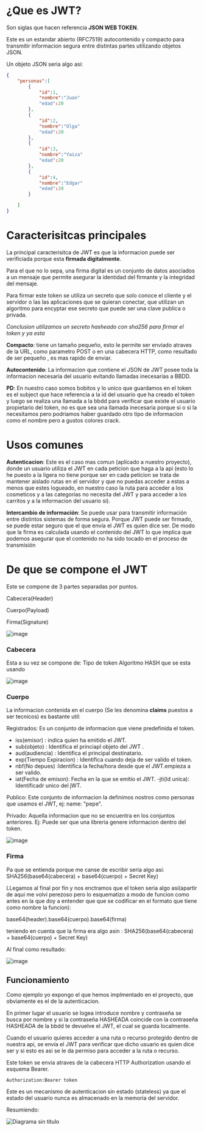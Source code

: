 
# ¿Que es JWT?

Son siglas que hacen referencia **JSON WEB TOKEN**.

Este es un estandar abierto (RFC7519) autocontenido y compacto para transmitir informacion segura entre distintas partes utilizando objetos JSON.


Un objeto JSON seria algo asi:


``` JSON
{
    "personas":[
        {
            "id":1,
            "nombre":"Juan"
            "edad":20
        },
        {
            "id":2,
            "nombre":"Olga"
            "edad":20
        },
        {
            "id":3,
            "nombre":"Yaiza"
            "edad":20
        },
        {
            "id":4,
            "nombre":"Edgar"
            "edad":20
        }

    ]
}

```

# Caracterisitcas principales

La principal caracterisitca de JWT es que la informacion puede ser verificiada porque esta **firmada digitalmente**.

Para el que no lo sepa, una firma digital es un conjunto de datos asociados a un mensaje que permite asegurar la identidad del firmante y la integridad del mensaje. 

Para firmar este token se utiliza un secreto que solo conoce el cliente y el servidor o las las aplicaciones que se quieran conectar, que utilizan un algoritmo para encyptar ese secreto que puede ser una clave publica o privada.

*Conclusion utilizamos un secreto hasheado con sha256 para firmar el token y ya esta* 


**Compacto**: tiene un tamaño pequeño, esto le permite ser enviado atraves de la URL, como parametro POST o en una cabecera HTTP, como resultado de ser pequeño , es mas rapido de enviar.

**Autocontenido**: La informacion que contiene el JSON de JWT posee toda la informacion necesaria del usuario evitando llamadas inecesarias a BBDD.

**PD**: En nuestro caso somos bobitos y lo unico que guardamos en el token  es el subject que hace referencia a la id del usuario que ha creado el token y luego se realiza una llamada a la bbdd para verificar que existe el usuario propietario del token, no es que sea una llamada inecesaria porque si o si la necesitamos pero podriamos haber guardado otro tipo de informacion como el nombre pero a gustos colores crack.

# Usos comunes

**Autenticacion**: Este es el caso mas comun (aplicado a nuestro proyecto), donde un usuario utiliza el JWT en cada peticion que haga a la api (esto lo he puesto a la ligera no tiene porque ser en cada peticion se trata de mantener aislado rutas en el servidor y que no puedas acceder a estas a menos que estes logueado, en nuestro caso la ruta para acceder a los cosmeticos y a las categorias no necesita del JWT y para acceder a los carritos y a la informacion del usuario si).

**Intercambio de información**: Se puede usar para transmitir información entre distintos sistemas de forma segura. Porque JWT
puede ser firmado, se puede estar seguro que el que envía el JWT es quien dice ser. De modo que la firma es calculada usando el contenido del JWT lo que implica que podemos asegurar que el contenido no ha sido tocado en el proceso de transmisión


# De que se compone el JWT

Este se compone de 3 partes separadas por puntos.

Cabecera(Header)

Cuerpo(Payload)

Firma(Signature)


![image](https://user-images.githubusercontent.com/24995646/216201455-3bfea048-256b-46a2-b651-870cbb9f9666.png)


### Cabecera
Esta a su vez se compone de:
Tipo de token
Algoritmo HASH que se esta usando

![image](https://user-images.githubusercontent.com/24995646/216200790-a8a213d7-18a8-48a5-957c-db8bd8b2b7fb.png)

### Cuerpo 

La informacion contenida en el cuerpo (Se les denomina **claims** puestos a ser tecnicos) es bastante util:

Registrados: Es un conjunto de informacion que viene predefinida el token.
 
- iss(emisor) : indica quien ha emitido el JWT.
- sub(objeto) : Identifica el princiapl objeto del JWT .
- aud(audiencia) : Identifica el principal destinatario.
- exp(Tiempo Expiracion) : Identifica cuando deja de ser valido el token.
- nbf(No depues) :Identifica la fecha/hora desde que el JWT.empieza a ser valido. 
- iat(Fecha de emison): Fecha en la que se emitio el JWT.
-jti(Id unica): Identificadr unico del jWT.

Publico: Este conjunto de informacion la definimos nostros como  personas que usamos el JWT, ej: name: "pepe".

Privado: Aquella informacion que no se encuentra en los conjuntos anteriores. Ej: Puede ser que una libreria genere informacion dentro del token.

![image](https://user-images.githubusercontent.com/24995646/216201507-d53ed06c-00f8-4291-a4b1-71f27156bec1.png)



### Firma

Pa que se entienda porque me canse de escribir seria algo asi:
    SHA256(base64(cabecera) + base64(cuerpo) + Secret Key)


LLegamos al final por fin y nos enctramos que el token seria algo asi(apartir de aqui me volvi perezoso pero lo esquematizo a modo de funcion como antes en la que doy a entender que que se codificar en el formato que tiene como nombre la funcion):


base64(header).base64(cuerpo).base64(firma)

teniendo en cuenta que la firma era algo asin :
    SHA256(base64(cabecera) + base64(cuerpo) + Secret Key)

Al final como resultado:

![image](https://user-images.githubusercontent.com/24995646/216201571-88e83d9a-a8cb-493b-b77d-d1384dc4cc42.png)


## Funcionamiento


Como ejemplo yo expongo el que hemos implmentado en el proyecto,
que obviamente es el de la autenticacion.

En primer lugar el usuario se logea introduce nombre y contraseña se busca por nombre y si la contraseña HASHEADA coincide con la contraseña HASHEADA de la bbdd te devuelve el JWT, el cual se guarda localmente.

Cuando el usuario quieres acceder a una ruta o recurso protegido dentro de nuestra api, se envía el JWT para verificar que dicho usuario es quien dice ser y si esto es asi se le da permiso para acceder a la ruta o recurso.

Este token se envia atraves de la cabecera HTTP Authorization usando el esquema Bearer.

    Authorization:Bearer token

Este es un mecanismo de autenticacion sin  estado (stateless) ya que el estado del usuario nunca es almacenado en la memoria del servidor.

Resumiendo:

![Diagrama sin título](https://user-images.githubusercontent.com/24995646/216200565-1bf294d6-c326-42b0-b0ff-3a1e3b825c9e.jpg)













